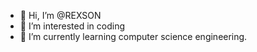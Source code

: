 - 👋 Hi, I’m @REXSON
- 👀 I’m interested in coding 
- 🌱 I’m currently learning computer science engineering.


<!---
REX-33/REX-33 is a ✨ special ✨ repository because its `README.md` (this file) appears on your GitHub profile.
You can click the Preview link to take a look at your changes.
--->
